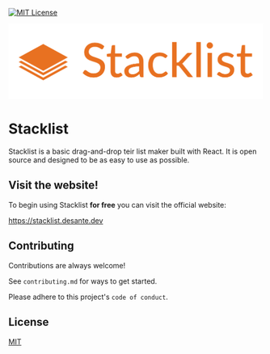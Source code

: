 
[![MIT License](https://img.shields.io/badge/License-MIT-green.svg)](https://choosealicense.com/licenses/mit/)


![Logo](https://github.com/joeldesante/stacklist.desante.dev/raw/main/public/stacklist.png)


# Stacklist

Stacklist is a basic drag-and-drop teir list maker built with React. It is open source and designed to be as easy to use as possible.


## Visit the website!

To begin using Stacklist **for free** you can visit the official website:

https://stacklist.desante.dev


## Contributing

Contributions are always welcome!

See `contributing.md` for ways to get started.

Please adhere to this project's `code of conduct`.


## License

[MIT](https://choosealicense.com/licenses/mit/)

